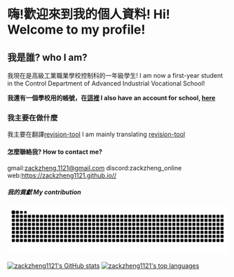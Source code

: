 # 嗨!歡迎來到我的個人資料!  Hi! Welcome to my profile!
## 我是誰? who I am?
我現在是高級工業職業學校控制科的一年級學生! I am now a first-year student in the Control Department of Advanced Industrial Vocational School!

**我還有一個學校用的帳號，在[這裡](https://github.com/zackzheng1121study) I also have an account for school, [here](https://github.com/zackzheng1121study)**
### 我主要在做什麼
我主要在翻譯[revision-tool](https://github.com/zackzheng1121/revision-tool_zh_tw) I am mainly translating [revision-tool](https://github.com/zackzheng1121/revision-tool_zh_tw)
#### 怎麼聯絡我? How to contact me?
gmail:zackzheng.1121@gmail.com
discord:zackzheng_online
web:https://zackzheng1121.github.io//
##### 我的貢獻 My contribution
<picture>
  <source media="(prefers-color-scheme: dark)" srcset="https://raw.githubusercontent.com/zackzheng1121/zackzheng1121/output/github-contribution-grid-snake-dark.svg">
  <source media="(prefers-color-scheme: light)" srcset="https://raw.githubusercontent.com/zackzheng1121/zackzheng1121/output/github-contribution-grid-snake.svg">
  <img alt="github contribution grid snake animation" src="https://raw.githubusercontent.com/zackzheng1121/zackzheng1121/output/github-contribution-grid-snake.svg">
</picture>


[![zackzheng1121's GitHub stats](https://github-readme-stats.vercel.app/api?username=zackzheng1121)](https://github.com/anuraghazra/github-readme-stats)
[![zackzheng1121's top languages](https://github-readme-stats.vercel.app/api/top-langs/?username=zackzheng1121)](https://github.com/anuraghazra/github-readme-stats)

